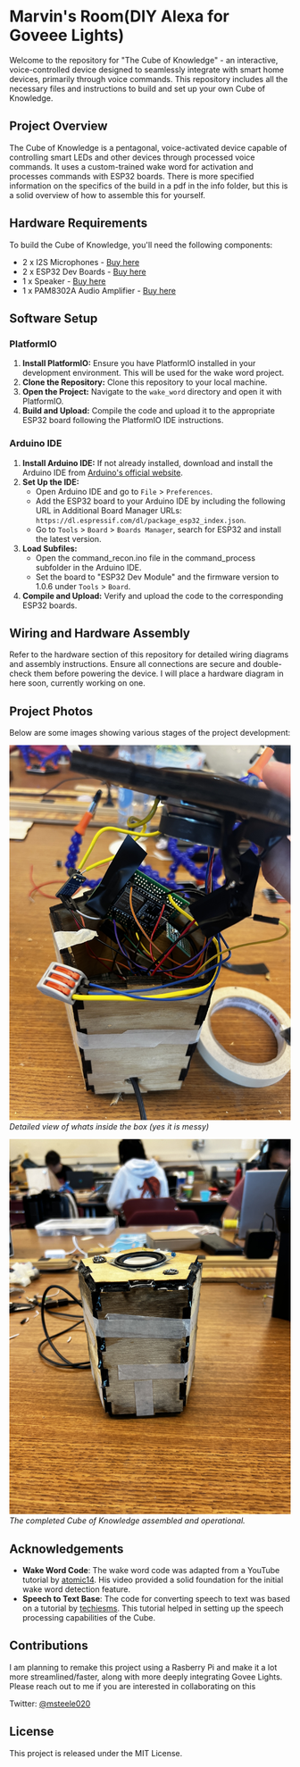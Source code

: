 # Marvin's Room(DIY Alexa for Goveee Lights)

Welcome to the repository for "The Cube of Knowledge" - an interactive, voice-controlled device designed to seamlessly integrate with smart home devices, primarily through voice commands. This repository includes all the necessary files and instructions to build and set up your own Cube of Knowledge.

## Project Overview

The Cube of Knowledge is a pentagonal, voice-activated device capable of controlling smart LEDs and other devices through processed voice commands. It uses a custom-trained wake word for activation and processes commands with ESP32 boards. There is more specified information on the specifics of the build in a pdf in the info folder, but this is a solid overview of how to assemble this for yourself. 

## Hardware Requirements

To build the Cube of Knowledge, you'll need the following components:

- 2 x I2S Microphones - [Buy here](https://www.amazon.com/AITRIP-Omnidirectional-Microphone-Precision-Interface/dp/B092HWW4RS/ref=sr_1_3?dib=eyJ2IjoiMSJ9.nuwGj66AyYDYN8x3uaJATiljheUrps2TDD6X6I31jOJiNvgpwVgwmqK4R6Umgc9Ny-VH1ApdaXH-E1LnxCpfzHH9bVLlg9U-tVfZI3cvAaPTk45PlKDcnEE8w3oHYPEqpgae3wKkvZegI5SgkrzfCL-dVpR4pUOeKJvpkbnJi_WJO-k6ufeskPHBgKHEkJ6drbhhUZY-xxWD75JsDkZSIVbhq5Pqjkc-bxLg2c70zqk.gZeI6fZOFf40ZQ2mylPQyn3WrylUGw_DhxvOLGobSLU)
- 2 x ESP32 Dev Boards - [Buy here](https://www.amazon.com/gp/product/B07QCP2451/ref=as_li_tl?ie=UTF8&tag=atomic14-20&camp=1789&creative=9325&linkCode=as2&creativeASIN=B07QCP2451&linkId=2bfe60af5ae9f4be7344703d979cbee7)
- 1 x Speaker - [Buy here](https://www.amazon.com/gp/product/B01CHYIU26/ref=as_li_tl?ie=UTF8&tag=atomic14-20&camp=1789&creative=9325&linkCode=as2&creativeASIN=B01CHYIU26&linkId=9e5849a49e539212c845d785c5764154)
- 1 x PAM8302A Audio Amplifier - [Buy here](https://www.adafruit.com/product/2130)



## Software Setup

### PlatformIO

1. **Install PlatformIO:** Ensure you have PlatformIO installed in your development environment. This will be used for the wake word project.
2. **Clone the Repository:** Clone this repository to your local machine.
3. **Open the Project:** Navigate to the `wake_word` directory and open it with PlatformIO.
4. **Build and Upload:** Compile the code and upload it to the appropriate ESP32 board following the PlatformIO IDE instructions.

### Arduino IDE

1. **Install Arduino IDE:** If not already installed, download and install the Arduino IDE from [Arduino's official website](https://www.arduino.cc/en/software).
2. **Set Up the IDE:**
   - Open Arduino IDE and go to `File` > `Preferences`.
   - Add the ESP32 board to your Arduino IDE by including the following URL in Additional Board Manager URLs: `https://dl.espressif.com/dl/package_esp32_index.json`.
   - Go to `Tools` > `Board` > `Boards Manager`, search for ESP32 and install the latest version.
3. **Load Subfiles:**
   - Open the command_recon.ino file in the command_process subfolder in the Arduino IDE.
   - Set the board to "ESP32 Dev Module" and the firmware version to 1.0.6 under `Tools` > `Board`.
4. **Compile and Upload:** Verify and upload the code to the corresponding ESP32 boards.

## Wiring and Hardware Assembly

Refer to the hardware section of this repository for detailed wiring diagrams and assembly instructions. Ensure all connections are secure and double-check them before powering the device. I will place a hardware diagram in here soon, currently working on one. 

## Project Photos

Below are some images showing various stages of the project development:


![Inside View](images/caseput.JPG)
*Detailed view of whats inside the box \(yes it is messy\)*

![Final Build](images/finalbuild.JPG)
*The completed Cube of Knowledge assembled and operational.*

## Acknowledgements

- **Wake Word Code**: The wake word code was adapted from a YouTube tutorial by [atomic14](https://www.youtube.com/watch?v=re-dSV_a0tM&list=LL&index=3&t=186s). His video provided a solid foundation for the initial wake word detection feature.
- **Speech to Text Base**: The code for converting speech to text was based on a tutorial by [techiesms](https://www.youtube.com/watch?v=VoanFTpCTU4&list=LL&index=2&t=348s). This tutorial helped in setting up the speech processing capabilities of the Cube. 


## Contributions

I am planning to remake this project using a Rasberry Pi and make it a lot more streamlined/faster, along with more deeply integrating Govee Lights. Please reach out to me if you are interested in collaborating on this 

Twitter: [@msteele020](https://twitter.com/msteele020)


## License

This project is released under the MIT License.
